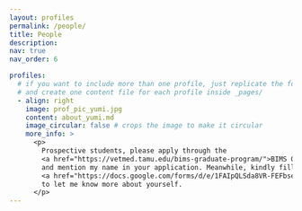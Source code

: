 ```yaml
---
layout: profiles
permalink: /people/
title: People
description:
nav: true
nav_order: 6

profiles:
  # if you want to include more than one profile, just replicate the following block
  # and create one content file for each profile inside _pages/
  - align: right
    image: prof_pic_yumi.jpg
    content: about_yumi.md
    image_circular: false # crops the image to make it circular
    more_info: >
      <p>
        Prospective students, please apply through the
        <a href="https://vetmed.tamu.edu/bims-graduate-program/">BIMS Graduate Program</a>
        and mention my name in your application. Meanwhile, kindly fill out this
        <a href="https://docs.google.com/forms/d/e/1FAIpQLSda8VR-FEFbseoXFtjCj6U6vWOKNZq8_5Dss_p7o4mzxRzaFQ/viewform?usp=header">Google form</a>
        to let me know more about yourself.
      </p>
---
```

